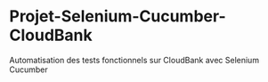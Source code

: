 # Projet-Selenium-Cucumber-CloudBank
Automatisation des tests fonctionnels sur CloudBank avec Selenium Cucumber
